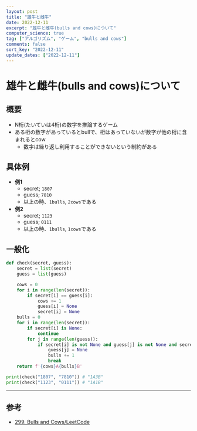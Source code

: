 ```yaml
---
layout: post
title: "雄牛と雌牛"
date: 2022-12-11
excerpt: "雄牛と雌牛(bulls and cows)について"
computer_science: true
tag: ["アルゴリズム", "ゲーム", "bulls and cows"]
comments: false
sort_key: "2022-12-11"
update_dates: ["2022-12-11"]
---
```


# 雄牛と雌牛(bulls and cows)について

## 概要
 - N桁(たいていは4桁)の数字を推論するゲーム
 - ある桁の数字があっているとbullで、桁はあっていないが数字が他の桁に含まれるとcow
   - 数字は繰り返し利用することができないという制約がある
 
## 具体例
 - **例1**
   - secret; `1807`
   - guess; `7810`
   - 以上の時、`1bulls`, `2cows`である
 - **例2**
   - secret; `1123`
   - guess; `0111`
   - 以上の時、`1bulls`, `1cows`である

## 一般化

```python
def check(secret, guess):
    secret = list(secret)
    guess = list(guess)

    cows = 0
    for i in range(len(secret)):
        if secret[i] == guess[i]:
            cows += 1
            guess[i] = None
            secret[i] = None
    bulls = 0
    for i in range(len(secret)):
        if secret[i] is None:
            continue
        for j in range(len(guess)):
            if secret[i] is not None and guess[j] is not None and secret[i] == guess[j]:
                guess[j] = None
                bulls += 1
                break
    return f'{cows}A{bulls}B'

print(check("1807", "7810")) # "1A3B"
print(check("1123", "0111")) # "1A1B"
```

---

## 参考
 - [299. Bulls and Cows/LeetCode](https://leetcode.com/problems/bulls-and-cows/)

